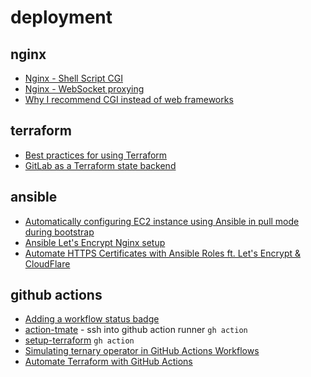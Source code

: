 # deployment

## nginx

- [Nginx - Shell Script CGI](https://techexpert.tips/nginx/nginx-shell-script-cgi/)
- [Nginx - WebSocket proxying](http://nginx.org/en/docs/http/websocket.html)
- [Why I recommend CGI instead of web frameworks](https://halestrom.net/darksleep/blog/046_cgi/)


## terraform

- [Best practices for using Terraform](https://cloud.google.com/docs/terraform/best-practices-for-terraform)
- [GitLab as a Terraform state backend](https://balaskas.gr/blog/2022/11/11/gitlab-as-a-terraform-state-backend/)


## ansible

- [Automatically configuring EC2 instance using Ansible in pull mode during bootstrap](https://hangarau.space/automatically-configuring-ec2-instance-from-cloudformation-using-ansible-in-pull-mode/)
- [Ansible Let's Encrypt Nginx setup](https://gist.github.com/mattiaslundberg/ba214a35060d3c8603e9b1ec8627d349)
- [Automate HTTPS Certificates with Ansible Roles ft. Let's Encrypt & CloudFlare](https://santoshk.dev/posts/2022/automate-https-certificates-with-ansible-roles/)


## github actions

- [Adding a workflow status badge](https://docs.github.com/en/actions/monitoring-and-troubleshooting-workflows/adding-a-workflow-status-badge)
- [action-tmate](https://github.com/mxschmitt/action-tmate) - ssh into github action runner `gh action`
- [setup-terraform](https://github.com/hashicorp/setup-terraform) `gh action`
- [Simulating ternary operator in GitHub Actions Workflows](https://knutle.dev/simulating-ternary-operator-in-github-actions-workflows/)
- [Automate Terraform with GitHub Actions](https://developer.hashicorp.com/terraform/tutorials/automation/github-actions)
